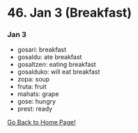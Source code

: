 # 46. Jan 3 (Breakfast)

### Jan 3

*   gosari: breakfast
*   gosaldu: ate breakfast
*   gosaltzen: eating breakfast
*   gosalduko: will eat breakfast
*   zopa: soup
*   fruta: fruit
*   mahats: grape
*   gose: hungry
*   prest: ready

[ Go Back to Home Page!](..)